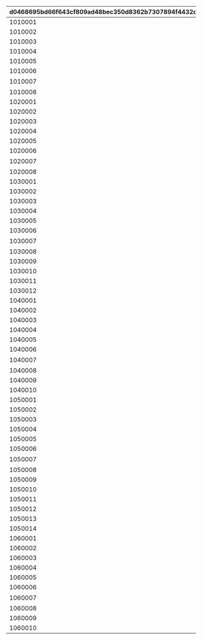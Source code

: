 |d0468695bd66f643cf809ad48bec350d8362b7307894f4432d1e132a4e488358|864e2f95c9dbd8c25f0223d3dff65c88afe0202e131c8f21479def9655a16f5c|acf6e1191813720cc3eff7076c2fcf6bc57146af5d7494424c36ac9f3bf4e178|71faa79515374d4223f57f4999c5e29077af9a0042ba20c77cfecc598a1a804e|9065d8b6ec921550030cdc9e7a72b14aaf64a937e9487ab35f152825952de8b1|6d8451f470388b4b5824acca7dfc1061226a17e2fd062916e663235568c07c05|50e6e0fa5375004a7b645774c68b0462eca08556c88bd26ceee1c08afc0b4cf3|15a1e6bce1ce44a54037bef0cffdfdc1e42750c2b7f4b25b52ad2375954d59ad|c692fa1f3efe609aebe4e04e76bf748154d284c3bb39734223367f2c3f1b7485|07a1d74493df97806266908abff0f2f5ef009d67c132d2d3e53412061f3dc142|e213762cb07429b7befea8545e332d3d446e547ca78573346c215286ec18f7a4|
| --- | --- | --- | --- | --- | --- | --- | --- | --- | --- | --- |
|1010001|1|5|1|102611|850|100|-120|1|1|ttk_idle_def|
|1010002|1|31|2|2|0|0|1|1|||
|1010003|1|31|1|1|-80|-120|1|1|||
|1010004|1|93|1||||||||
|1010005|1|21|vo_minigame_1005|vo_minigame_1005_top_000|0|0|||||
|1010006|1|3|102611|ttk_doya|0|ttk_idle_doya|1|0.3|0.3||
|1010007|1|11|102611|任された仕事は\nきちんとやるよ|8|||0|0||
|1010008|1|91|0||||||||
|1020001|2|5|1|102611|850|100|-120|1|1|ttk_idle_def|
|1020002|2|31|2|2|0|0|1|1|||
|1020003|2|31|1|1|-80|-120|1|1|||
|1020004|2|93|1||||||||
|1020005|2|21|vo_minigame_1005|vo_minigame_1005_top_001|0|0|||||
|1020006|2|3|102611|ttk_idle_smile|0|ttk_idle_def|1|0.3|0.3||
|1020007|2|11|102611|あたしの前に\n現れたこと\n後悔させてあげる|8|||0|0||
|1020008|2|91|0||||||||
|1030001|3|5|1|102611|850|100|-120|1|1|ttk_idle_def|
|1030002|3|31|2|2|0|0|1|1|||
|1030003|3|31|1|1|-80|-120|1|1|||
|1030004|3|93|1||||||||
|1030005|3|21|vo_minigame_1005|vo_minigame_1005_top_002|0|0|||||
|1030006|3|3|102611|ttk_joy|0|ttk_idle_joy|1|0.1|0.3||
|1030007|3|11|102611|コツをつかめば\n結構楽しいかも\nいや、労働は労働か…|8|||0|0||
|1030008|3|93|2.2||||||||
|1030009|3|3|102611|ttk_talk_sad|1|||0.3|0.3||
|1030010|3|93|3||||||||
|1030011|3|3|102611|ttk_idle_def|1|||0.3|0.3||
|1030012|3|91|0||||||||
|1040001|4|5|1|102611|850|100|-120|1|1|ttk_idle_def|
|1040002|4|31|2|2|0|0|1|1|||
|1040003|4|31|1|1|-80|-120|1|1|||
|1040004|4|93|1||||||||
|1040005|4|21|vo_minigame_1005|vo_minigame_1005_top_003|0|0|||||
|1040006|4|3|102611|ttk_shock|0|ttk_idle_shock|1|0.3|0.3||
|1040007|4|11|102611|ねずみのことなんか\n知りたくないよ\nはぁ…めんどくさい|8|||0|0||
|1040008|4|93|5||||||||
|1040009|4|3|102611|ttk_idle_def|1|||0.3|0.3||
|1040010|4|93|0.7||||||||
|1050001|5|5|1|102611|850|100|-120|1|1|ttk_idle_def|
|1050002|5|31|2|2|0|0|1|1|||
|1050003|5|31|1|1|-80|-120|1|1|||
|1050004|5|93|1||||||||
|1050005|5|21|vo_minigame_1005|vo_minigame_1005_top_004|0|0|||||
|1050006|5|3|102611|ttk_surprise|0|||0.3|0.3||
|1050007|5|11|102611|うわっ！？\nこっちこないでよ！\nはぁ…チマチマ\n追い払うのは大変だ…|8|||0|0||
|1050008|5|93|0.9||||||||
|1050009|5|3|102611|ttk_talk_anger|1|||0.3|0.3||
|1050010|5|93|0.8||||||||
|1050011|5|3|102611|ttk_sad|0|ttk_talk_sad|1|0.3|0.3||
|1050012|5|93|5||||||||
|1050013|5|3|102611|ttk_idle_def|1|||0.3|0.3||
|1050014|5|91|0||||||||
|1060001|6|5|1|102611|850|100|-120|1|1|ttk_idle_def|
|1060002|6|31|2|2|0|0|1|1|||
|1060003|6|31|1|1|-80|-120|1|1|||
|1060004|6|93|1||||||||
|1060005|6|21|vo_minigame_1005|vo_minigame_1005_top_005|0|0|||||
|1060006|6|3|102611|ttk_idle_worry|1|||0.3|0.3||
|1060007|6|11|102611|こんなことに\n慣れたくないよ…\nでも牧場のためには\nやるしかないか|8|||0|0||
|1060008|6|93|7||||||||
|1060009|6|3|102611|ttk_amz|0|ttk_idle_def|1|0.3|0.3||
|1060010|6|91|0||||||||